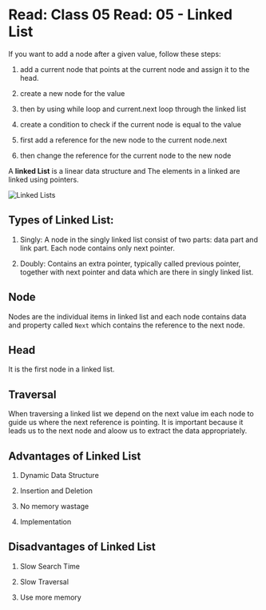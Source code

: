 # Read: Class 05 Read: 05 - Linked List



If you want to add a node after a given value, follow these steps:

1. add a current node that points at the current node and assign it to the head.

2. create a new node for the value

3. then by using while loop and current.next loop through the linked list

4. create a condition to check if the current node is equal to the value

5. first add a reference for the new node to the current node.next

6. then change the reference for the current node to the new node



A **linked List** is a linear data structure and The elements in a linked are linked using pointers.

![Linked Lists](https://media.geeksforgeeks.org/wp-content/cdn-uploads/20200922124319/Singly-Linked-List1.png)

## Types of Linked List:

1. Singly: A node in the singly linked list consist of two parts: data part and link part. Each node contains only next pointer.

2. Doubly: Contains an extra pointer, typically called previous pointer, together with next pointer and data which are there in singly linked list.

## Node 

Nodes are the individual items in linked list and each node contains data and property called `Next` which contains the reference to the next node.

## Head
It is the first node in a linked list.

## Traversal

When traversing a linked list we depend on the next value im each node to guide us where the next reference is pointing. It is important because it leads us to the next node and aloow us to extract the data appropriately.

## Advantages of Linked List

1. Dynamic Data Structure

2. Insertion and Deletion

3. No memory wastage

4. Implementation

## Disadvantages of Linked List

1. Slow Search Time

2. Slow Traversal

3. Use more memory